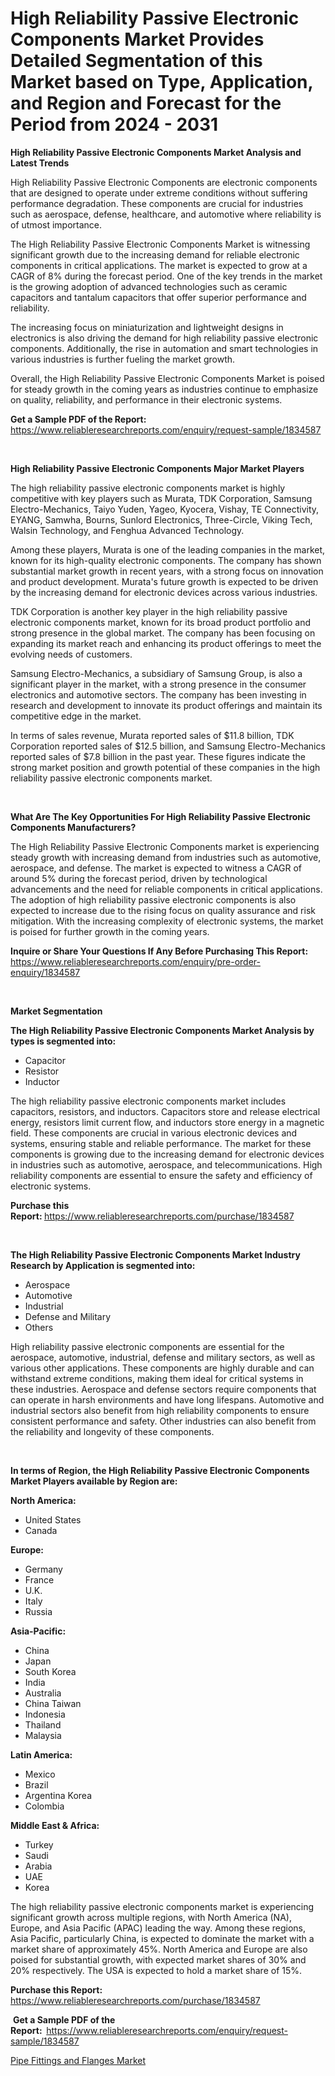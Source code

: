 <p><h1>High Reliability Passive Electronic Components Market Provides Detailed Segmentation of this Market based on Type, Application, and Region and Forecast for the Period from 2024 - 2031</h1></p><p><strong>High Reliability Passive Electronic Components Market Analysis and Latest Trends</strong></p>
<p><p>High Reliability Passive Electronic Components are electronic components that are designed to operate under extreme conditions without suffering performance degradation. These components are crucial for industries such as aerospace, defense, healthcare, and automotive where reliability is of utmost importance.</p><p>The High Reliability Passive Electronic Components Market is witnessing significant growth due to the increasing demand for reliable electronic components in critical applications. The market is expected to grow at a CAGR of 8% during the forecast period. One of the key trends in the market is the growing adoption of advanced technologies such as ceramic capacitors and tantalum capacitors that offer superior performance and reliability.</p><p>The increasing focus on miniaturization and lightweight designs in electronics is also driving the demand for high reliability passive electronic components. Additionally, the rise in automation and smart technologies in various industries is further fueling the market growth.</p><p>Overall, the High Reliability Passive Electronic Components Market is poised for steady growth in the coming years as industries continue to emphasize on quality, reliability, and performance in their electronic systems.</p></p>
<p><strong>Get a Sample PDF of the Report:&nbsp;</strong> <a href="https://www.reliableresearchreports.com/enquiry/request-sample/1834587">https://www.reliableresearchreports.com/enquiry/request-sample/1834587</a></p>
<p>&nbsp;</p>
<p><strong>High Reliability Passive Electronic Components Major Market Players</strong></p>
<p><p>The high reliability passive electronic components market is highly competitive with key players such as Murata, TDK Corporation, Samsung Electro-Mechanics, Taiyo Yuden, Yageo, Kyocera, Vishay, TE Connectivity, EYANG, Samwha, Bourns, Sunlord Electronics, Three-Circle, Viking Tech, Walsin Technology, and Fenghua Advanced Technology.</p><p>Among these players, Murata is one of the leading companies in the market, known for its high-quality electronic components. The company has shown substantial market growth in recent years, with a strong focus on innovation and product development. Murata's future growth is expected to be driven by the increasing demand for electronic devices across various industries.</p><p>TDK Corporation is another key player in the high reliability passive electronic components market, known for its broad product portfolio and strong presence in the global market. The company has been focusing on expanding its market reach and enhancing its product offerings to meet the evolving needs of customers.</p><p>Samsung Electro-Mechanics, a subsidiary of Samsung Group, is also a significant player in the market, with a strong presence in the consumer electronics and automotive sectors. The company has been investing in research and development to innovate its product offerings and maintain its competitive edge in the market.</p><p>In terms of sales revenue, Murata reported sales of $11.8 billion, TDK Corporation reported sales of $12.5 billion, and Samsung Electro-Mechanics reported sales of $7.8 billion in the past year. These figures indicate the strong market position and growth potential of these companies in the high reliability passive electronic components market.</p></p>
<p>&nbsp;</p>
<p><strong>What Are The Key Opportunities For High Reliability Passive Electronic Components Manufacturers?</strong></p>
<p><p>The High Reliability Passive Electronic Components market is experiencing steady growth with increasing demand from industries such as automotive, aerospace, and defense. The market is expected to witness a CAGR of around 5% during the forecast period, driven by technological advancements and the need for reliable components in critical applications. The adoption of high reliability passive electronic components is also expected to increase due to the rising focus on quality assurance and risk mitigation. With the increasing complexity of electronic systems, the market is poised for further growth in the coming years.</p></p>
<p><strong>Inquire or Share Your Questions If Any Before Purchasing This Report:</strong> <a href="https://www.reliableresearchreports.com/enquiry/pre-order-enquiry/1834587">https://www.reliableresearchreports.com/enquiry/pre-order-enquiry/1834587</a></p>
<p>&nbsp;</p>
<p><strong>Market Segmentation</strong></p>
<p><strong>The High Reliability Passive Electronic Components Market Analysis by types is segmented into:</strong></p>
<p><ul><li>Capacitor</li><li>Resistor</li><li>Inductor</li></ul></p>
<p><p>The high reliability passive electronic components market includes capacitors, resistors, and inductors. Capacitors store and release electrical energy, resistors limit current flow, and inductors store energy in a magnetic field. These components are crucial in various electronic devices and systems, ensuring stable and reliable performance. The market for these components is growing due to the increasing demand for electronic devices in industries such as automotive, aerospace, and telecommunications. High reliability components are essential to ensure the safety and efficiency of electronic systems.</p></p>
<p><strong>Purchase this Report:&nbsp;</strong><a href="https://www.reliableresearchreports.com/purchase/1834587">https://www.reliableresearchreports.com/purchase/1834587</a></p>
<p>&nbsp;</p>
<p><strong>The High Reliability Passive Electronic Components Market Industry Research by Application is segmented into:</strong></p>
<p><ul><li>Aerospace</li><li>Automotive</li><li>Industrial</li><li>Defense and Military</li><li>Others</li></ul></p>
<p><p>High reliability passive electronic components are essential for the aerospace, automotive, industrial, defense and military sectors, as well as various other applications. These components are highly durable and can withstand extreme conditions, making them ideal for critical systems in these industries. Aerospace and defense sectors require components that can operate in harsh environments and have long lifespans. Automotive and industrial sectors also benefit from high reliability components to ensure consistent performance and safety. Other industries can also benefit from the reliability and longevity of these components.</p></p>
<p>&nbsp;</p>
<p><strong>In terms of Region, the High Reliability Passive Electronic Components Market Players available by Region are:</strong></p>
<p>
    <p> <strong> North America: </strong>
        <ul>
            <li>United States</li>
            <li>Canada</li>
        </ul>
        </p> 
    <p> <strong> Europe: </strong>
        <ul>
            <li>Germany</li>
            <li>France</li>
            <li>U.K.</li>
            <li>Italy</li>
            <li>Russia</li>
        </ul>
        </p> 
    <p> <strong> Asia-Pacific: </strong>
        <ul>
            <li>China</li>
            <li>Japan</li>
            <li>South Korea</li>
            <li>India</li>
            <li>Australia</li>
            <li>China Taiwan</li>
            <li>Indonesia</li>
            <li>Thailand</li>
            <li>Malaysia</li>
        </ul>
        </p> 
    <p> <strong> Latin America: </strong>
        <ul>
            <li>Mexico</li>
            <li>Brazil</li>
            <li>Argentina Korea</li>
            <li>Colombia</li>
        </ul>
        </p> 
    <p> <strong> Middle East & Africa: </strong>
        <ul>
            <li>Turkey</li>
            <li>Saudi</li>
            <li>Arabia</li>
            <li>UAE</li>
            <li>Korea</li>
        </ul>
    </p>
    </p>
<p><p>The high reliability passive electronic components market is experiencing significant growth across multiple regions, with North America (NA), Europe, and Asia Pacific (APAC) leading the way. Among these regions, Asia Pacific, particularly China, is expected to dominate the market with a market share of approximately 45%. North America and Europe are also poised for substantial growth, with expected market shares of 30% and 20% respectively. The USA is expected to hold a market share of 15%.</p></p>
<p><strong>Purchase this Report: </strong><a href="https://www.reliableresearchreports.com/purchase/1834587">https://www.reliableresearchreports.com/purchase/1834587</a></p>
<p>&nbsp;<strong>Get a Sample PDF of the Report:&nbsp;&nbsp;</strong><a href="https://www.reliableresearchreports.com/enquiry/request-sample/1834587">https://www.reliableresearchreports.com/enquiry/request-sample/1834587</a></p>
<p><strong></strong></p>
<p><p><a href="https://frill-swim-3cd.notion.site/Pipe-Fittings-and-Flanges-Market-Research-Report-Forecasted-for-Period-from-2024-2031-by-Market-T-e97e481199944da69086412bc0e71245">Pipe Fittings and Flanges Market</a></p></p>